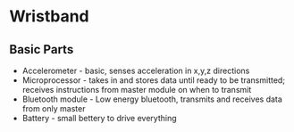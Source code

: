 # Wristband

## Basic Parts
- Accelerometer - basic, senses acceleration in x,y,z directions
- Microprocessor - takes in and stores data until ready to be transmitted; receives instructions from master module on when to transmit
- Bluetooth module - Low energy bluetooth, transmits and receives data from only master
- Battery - small bettery to drive everything